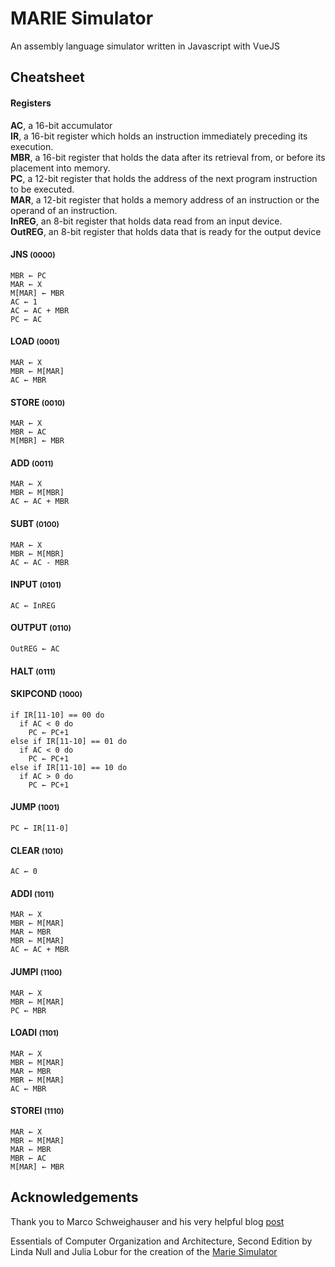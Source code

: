 # MARIE Simulator
An assembly language simulator written in Javascript with VueJS

## Cheatsheet
#### Registers
**AC**, a 16-bit accumulator<br>
**IR**, a 16-bit register which holds an instruction immediately preceding its execution.<br>
**MBR**, a 16-bit register that holds the data after its retrieval from, or before its placement into memory.<br>
**PC**, a 12-bit register that holds the address of the next program instruction to be executed.<br>
**MAR**, a 12-bit register that holds a memory address of an instruction or the operand of an instruction.<br>
**InREG**, an 8-bit register that holds data read from an input device.<br>
**OutREG**, an 8-bit register that holds data that is ready for the output device<br>

#### JNS <small>(0000)</small>
```
MBR ← PC  
MAR ← X
M[MAR] ← MBR  
AC ← 1  
AC ← AC + MBR  
PC ← AC
```

#### LOAD <small>(0001)</small>
```
MAR ← X
MBR ← M[MAR]  
AC ← MBR
```

#### STORE <small>(0010)</small>
```
MAR ← X
MBR ← AC  
M[MBR] ← MBR
```

#### ADD <small>(0011)</small>
```
MAR ← X
MBR ← M[MBR]  
AC ← AC + MBR
```

#### SUBT <small>(0100)</small>
```
MAR ← X  
MBR ← M[MBR]  
AC ← AC - MBR
```

#### INPUT <small>(0101)</small>
```
AC ← InREG
```

#### OUTPUT <small>(0110)</small>
```
OutREG ← AC
```

#### HALT <small>(0111)</small>

#### SKIPCOND <small>(1000)</small>
```
if IR[11-10] == 00 do
  if AC < 0 do
    PC ← PC+1
else if IR[11-10] == 01 do
  if AC < 0 do
    PC ← PC+1
else if IR[11-10] == 10 do
  if AC > 0 do
    PC ← PC+1
```

#### JUMP <small>(1001)</small>
```
PC ← IR[11-0]
```

#### CLEAR <small>(1010)</small>
```
AC ← 0
```

#### ADDI <small>(1011)</small>
```
MAR ← X
MBR ← M[MAR]  
MAR ← MBR  
MBR ← M[MAR]  
AC ← AC + MBR
```

#### JUMPI <small>(1100)</small>
```
MAR ← X
MBR ← M[MAR]  
PC ← MBR
```

#### LOADI <small>(1101)</small>
```
MAR ← X
MBR ← M[MAR]  
MAR ← MBR  
MBR ← M[MAR]  
AC ← MBR
```

#### STOREI <small>(1110)</small>
```
MAR ← X
MBR ← M[MAR]  
MAR ← MBR  
MBR ← AC  
M[MAR] ← MBR
```

## Acknowledgements
Thank you to Marco Schweighauser and his very helpful blog [post](https://www.mschweighauser.com/make-your-own-assembler-simulator-in-javascript-part1/)

Essentials of Computer Organization and Architecture, Second Edition by Linda Null and Julia Lobur for the creation of the [Marie Simulator](http://computerscience.jbpub.com/ecoa/2e/student_resources.cfm)
